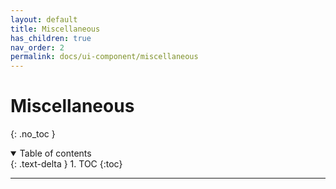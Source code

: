 ```yaml
---
layout: default
title: Miscellaneous
has_children: true
nav_order: 2
permalink: docs/ui-component/miscellaneous
---
```


# Miscellaneous

{: .no_toc }

<details open markdown="block">
  <summary>
    Table of contents
  </summary>
  {: .text-delta }
1. TOC
{:toc}
</details>

---